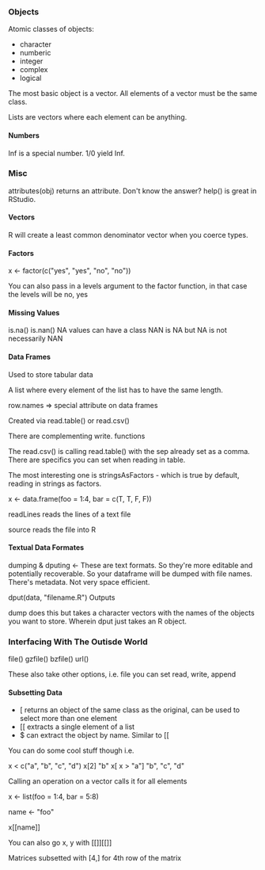 ### Objects

Atomic classes of objects:
* character
* numberic
* integer
* complex
* logical

The most basic object is a vector. All elements of a vector must be the same class.

Lists are vectors where each element can be anything.

#### Numbers

Inf is a special number. 1/0 yield Inf.

### Misc

attributes(obj) returns an attribute.
Don't know the answer? help() is great in RStudio.

#### Vectors

R will create a least common denominator vector when you coerce types.

#### Factors

x <- factor(c("yes", "yes", "no", "no"))

You can also pass in a levels argument to the factor function, in that case the levels will be no, yes

#### Missing Values

is.na()
is.nan()
NA values can have a class
NAN is NA but NA is not necessarily NAN

#### Data Frames

Used to store tabular data

A list where every element of the list has to have the same length.

row.names => special attribute on data frames

Created via read.table() or read.csv()

There are complementing write. functions

The read.csv() is calling read.table() with the sep already set as a comma. There are specifics you can set when reading in table.

The most interesting one is stringsAsFactors - which is true by default, reading in strings as factors.

x <- data.frame(foo = 1:4, bar = c(T, T, F, F))

readLines reads the lines of a text file

source reads the file into R

#### Textual Data Formates

dumping & dputing <- These are text formats. So they're more editable and potentially recoverable. So your dataframe will be dumped with file names. There's metadata. Not very space efficient.

dput(data, "filename.R") Outputs

dump does this but takes a character vectors with the names of the objects you want to store. Wherein dput just takes an R object.

### Interfacing With The Outisde World

file()
gzfile()
bzfile()
url()

These also take other options, i.e. file you can set read, write, append

#### Subsetting Data

* [ returns an object of the same class as the original, can be used to select more than one element
* [[ extracts a single element of a list
* $ can extract the object by name. Similar to [[

You can do some cool stuff though i.e.

x < c("a", "b", "c", "d")
x[2]
"b"
x[ x > "a"]
"b", "c", "d"

Calling an operation on a vector calls it for all elements

x <- list(foo = 1:4, bar = 5:8)

name <- "foo"

x[[name]]

You can also go x, y with [[]][[]]

Matrices subsetted with [4,] for 4th row of the matrix